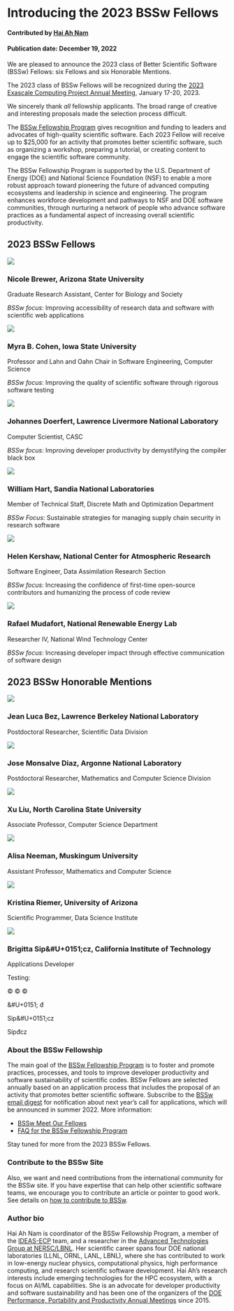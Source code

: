 # Introducing the 2023 BSSw Fellows

#### Contributed by [Hai Ah Nam](https://github.com/hnamLANL "Hai Ah Nam GitHub Profile")

#### Publication date: December 19, 2022

We are pleased to announce the 2023 class of Better Scientific Software (BSSw) Fellows: six Fellows and six Honorable Mentions.

The 2023 class of BSSw Fellows will be recognized during the [2023 Exascale Computing Project Annual Meeting](https://www.ecpannualmeeting.com), January 17-20, 2023.  

We sincerely thank _all_ fellowship applicants. The broad range of creative and interesting proposals made the selection process difficult.

The [BSSw Fellowship Program](https://bssw.io/fellowship) gives recognition and funding to leaders and advocates of high-quality scientific software. Each 2023 Fellow will receive up to $25,000 for an activity that promotes better scientific software, such as organizing a workshop, preparing a tutorial, or creating content to engage the scientific software community.  

The BSSw Fellowship Program is supported by the U.S. Department of Energy (DOE) and National Science Foundation (NSF) to enable a more robust approach toward pioneering the future of advanced computing ecosystems and leadership in science and engineering. The program enhances workforce development and pathways to NSF and DOE software communities, through nurturing a network of people who advance software practices as a fundamental aspect of increasing overall scientific productivity.

## 2023 BSSw Fellows

<div class='fellow'>
<div class='img_div'>
<img src='../../images/Blog_2212_BrewerNicole_F.jpg' class='logo' />
</div>
 
<div class='short_bio'>
  <h3>Nicole Brewer, Arizona State University</h3>
  <p>Graduate Research Assistant, Center for Biology and Society</p>
  <p><i>BSSw focus</i>: Improving accessibility of research data and software with scientific web applications</p>
</div>
</div>

<div class='fellow'>
<div class='img_div'>
<img src='../../images/Blog_2201_CohenMyra_F.jpg' class='logo' />
</div>
 
<div class='short_bio'>
  <h3>Myra B. Cohen, Iowa State University</h3>
  <p>Professor and Lahn and Oahn Chair in Software Engineering, Computer Science</p>
  <p><i>BSSw focus</i>: Improving the quality of scientific software through rigorous software testing</p>
</div>
</div>

<div class='fellow'>
<div class='img_div'>
<img src='../../images/Blog_2212_DoerfertJohannes_F.jpg' class='logo' />
</div>
 
<div class='short_bio'>
  <h3>Johannes Doerfert, Lawrence Livermore National Laboratory</h3>
  <p>Computer Scientist, CASC</p>
  <p><i>BSSw focus</i>: Improving developer productivity by demystifying the compiler black box</p>
</div>
</div>

<div class='fellow'>
<div class='img_div'>
  <img src='../../images/Blog_2212_HartWilliam_F.jpg' class='logo' />
</div>  

<div class='short_bio'>
  <h3> William Hart, Sandia National Laboratories</h3>
  <p>Member of Technical Staff, Discrete Math and Optimization Department</p>
  <p><i>BSSw Focus</i>: Sustainable strategies for managing supply chain security in research software</p>
</div>  
</div>

<div class='fellow'>
<div class='img_div'>
<img src='../../images/Blog_2212_KershawHelen_F.jpg' class='logo' />
</div>
 
<div class='short_bio'>
  <h3>Helen Kershaw, National Center for Atmospheric Research</h3>
  <p>Software Engineer, Data Assimilation Research Section</p>
  <p><i>BSSw focus</i>: Increasing the confidence of first-time open-source contributors and humanizing the process of code review</p>
</div>
</div>

<div class='fellow'>
<div class='img_div'>
<img src='../../images/Blog_2201_HM_Mudafort.jpg' class='logo' />
</div>
 
<div class='short_bio'>
  <h3>Rafael Mudafort, National Renewable Energy Lab</h3>
  <p>Researcher IV, National Wind Technology Center</p>
  <p><i>BSSw focus</i>: Increasing developer impact through effective communication of software design</p>
</div>
</div>


## 2023 BSSw Honorable Mentions

<div class='fellow'>
<div class='img_div'>
<img src='../../images/Blog_2212_BezJean-Luca_HM.jpg' class='logo' />
</div>

<div class='short_bio'>
  <h3>Jean Luca Bez, Lawrence Berkeley National Laboratory</h3>
  <p>Postdoctoral Researcher, Scientific Data Division</p>
</div>
</div>
 

<div class='fellow'>
<div class='img_div'>
<img src='../../images/Blog_2212_MonsalveDiaz-Jose_HM.jpg' class='logo' />
</div>

<div class='short_bio'>
  <h3>Jose Monsalve Diaz, Argonne National Laboratory</h3>
  <p>Postdoctoral Researcher, Mathematics and Computer Science Division</p>
</div>
</div>


<div class='fellow'>
<div class='img_div'>
<img src='../../images/Blog_2212_Liu_Xu_HM.jpg' class='logo' />
</div>

<div class='short_bio'>
  <h3>Xu Liu, North Carolina State University</h3>
  <p>Associate Professor, Computer Science Department</p>
</div>
</div>

<div class='fellow'>
<div class='img_div'>
<img src='../../images/Blog_2212_NeemanAlisa_HM.jpg' class='logo' />
</div>

<div class='short_bio'>
  <h3>Alisa Neeman, Muskingum University</h3>
  <p>Assistant Professor, Mathematics and Computer Science</p>
</div>
</div>

<div class='fellow'>
<div class='img_div'>
<img src='../../images/Blog_2212_RiemerKristina_HM.jpg' class='logo' />
</div>

<div class='short_bio'>
  <h3>Kristina Riemer, University of Arizona</h3>
  <p>Scientific Programmer, Data Science Institute</p>
</div>
</div>

<div class='fellow'>
<div class='img_div'>
<img src='../../images/Blog_2212_SipoczBrigitta_HM.jpg' class='logo' />
</div>

<div class='short_bio'>
  <h3>Brigitta Sip&#U+0151;cz, California Institute of Technology</h3>
  <p>Applications Developer</p>
</div>
</div>
  
Testing: 

&copy;
&#169;
&#xA9;

&#U+0151;
&#0273; 

Sip&#U+0151;cz
 
Sip&#0273;cz


### About the BSSw Fellowship
The main goal of the [BSSw Fellowship Program](https://bssw.io/fellowship) is to foster and promote practices, processes, and tools to improve developer productivity and software sustainability of scientific codes. BSSw Fellows are selected annually based on an application process that includes the proposal of an activity that promotes better scientific software. Subscribe to the [BSSw email digest](https://bssw.io/pages/receive-our-email-digest) for notification about next year’s call for applications, which will be announced in summer 2022.  More information:

- [BSSw Meet Our Fellows](https://bssw.io/pages/meet-our-fellows)
- [FAQ for the BSSw Fellowship Program](https://bssw.io/pages/bssw-fellowship-faq)

Stay tuned for more from the 2023 BSSw Fellows.

### Contribute to the BSSw Site
Also, we want and need contributions from the international community for the BSSw site.  If you have expertise that can help other scientific software teams, we encourage you to contribute an article or pointer to good work.  See details on [how to contribute to BSSw](https://bssw.io/pages/what-to-contribute-content-for-better-scientific-software).

### Author bio
Hai Ah Nam is coordinator of the BSSw Fellowship Program, a member of the [IDEAS-ECP](https://ideas-productivity.org/ideas-ecp) team, and a researcher in the [Advanced Technologies Group at NERSC/LBNL](https://www.nersc.gov/about/nersc-staff/advanced-technologies-group/hai-ah-nam/).  Her scientific career spans four DOE national laboratories (LLNL, ORNL, LANL, LBNL), where she has contributed to work in low-energy nuclear physics, computational physics, high performance computing, and research scientific software development.  Hai Ah’s research interests include emerging technologies for the HPC ecosystem, with a focus on AI/ML capabilities.  She is an advocate for developer productivity and software sustainability and has been one of the organizers of the [DOE Performance, Portability and Productivity Annual Meetings](https://p3hpc.org/) since 2015.


<!---
Publish: yes
RSS update: 2023-12-21
Categories: collaboration
Topics: projects and organizations
Tags: bssw-article
--->
